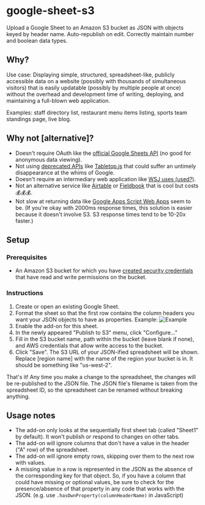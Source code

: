 # google-sheet-s3

Upload a Google Sheet to an Amazon S3 bucket as JSON with objects keyed by header name. Auto-republish on edit. Correctly maintain number and boolean data types.

## Why?

Use case: Displaying simple, structured, spreadsheet-like, publicly accessible data on a website (possibly with thousands of simultaneous visitors) that is easily updatable (possibly by multiple people at once) without the overhead and development time of writing, deploying, and maintaining a full-blown web application. 

Examples: staff directory list, restaurant menu items listing, sports team standings page, live blog. 

## Why not [alternative]?

- Doesn't require OAuth like the [official Google Sheets API](https://developers.google.com/sheets/guides/authorizing) (no good for anonymous data viewing).
- Not using [deprecated APIs](https://developers.google.com/gdata/samples/spreadsheet_sample) like [Tabletop.js](https://github.com/jsoma/tabletop) that could suffer an untimely disappearance at the whims of Google.
- Doesn't require an intermediary web application like [WSJ uses (used?)](https://gist.github.com/jsvine/3295633).
- Not an alternative service like [Airtable](https://airtable.com) or [Fieldbook](https://fieldbook.com) that is cool but costs 💰💰💰.
- Not slow at returning data like [Google Apps Script Web Apps](http://pipetree.com/qmacro/blog/2013/10/sheetasjson-google-spreadsheet-data-as-json/
) seem to be. (If you're okay with 2000ms response times, this solution is easier because it doesn't involve S3. S3 response times tend to be 10-20x faster.) 

## Setup

### Prerequisites

- An Amazon S3 bucket for which you have [created security credentials](https://console.aws.amazon.com/iam/home?nc2=h_m_sc#users) that have read and write permissions on the bucket.

### Instructions

1. Create or open an existing Google Sheet.
2. Format the sheet so that the first row contains the column headers you want your JSON objects to have as properties. Example: ![Example](http://i.imgur.com/kTd3noR.png)
3. Enable the add-on for this sheet.
4. In the newly appeared "Publish to S3" menu, click "Configure..."
5. Fill in the S3 bucket name, path within the bucket (leave blank if none), and AWS credentials that allow write access to the bucket.
6. Click "Save". The S3 URL of your JSON-ified spreadsheet will be shown. Replace [region name] with the name of the region your bucket is in. It should be something like "us-west-2".

That's it! Any time you make a change to the spreadsheet, the changes will be re-published to the JSON file. The JSON file's filename is taken from the spreadsheet ID, so the spreadsheet can be renamed without breaking anything.

## Usage notes

- The add-on only looks at the sequentially first sheet tab (called "Sheet1" by default). It won't publish or respond to changes on other tabs.
- The add-on will ignore columns that don't have a value in the header ("A" row) of the spreadsheet.
- The add-on will ignore empty rows, skipping over them to the next row with values.
- A missing value in a row is represented in the JSON as the absence of the corresponding key for that object. So, if you have a column that could have missing or optional values, be sure to check for the presence/absence of that property in any code that works with the JSON. (e.g. use `.hasOwnProperty(columnHeaderName)` in JavaScript)